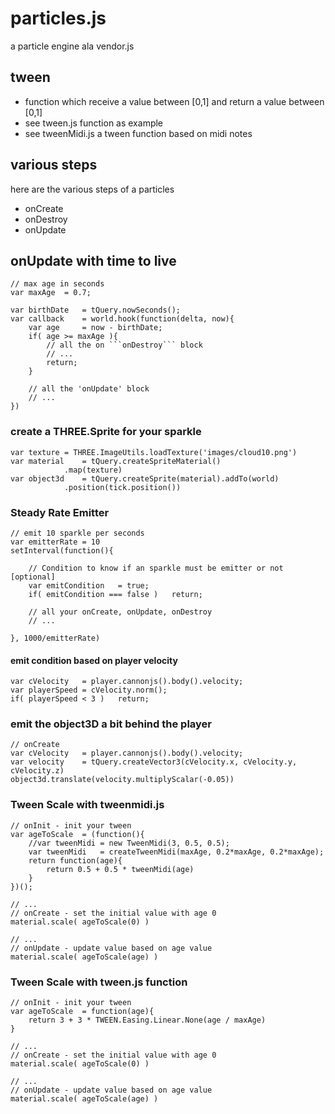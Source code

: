 # particles.js 

a particle engine ala vendor.js

## tween
* function which receive a value between [0,1] and return a value between [0,1]
* see tween.js function as example
* see tweenMidi.js a tween function based on midi notes

## various steps
here are the various steps of a particles
* onCreate
* onDestroy
* onUpdate


## onUpdate with time to live

```
// max age in seconds
var maxAge	= 0.7;

var birthDate	= tQuery.nowSeconds();
var callback	= world.hook(function(delta, now){
	var age		= now - birthDate;
	if( age >= maxAge ){
		// all the on ```onDestroy``` block
		// ...
		return;	
	}
	
	// all the 'onUpdate' block
	// ...
})
```

### create a THREE.Sprite for your sparkle

```
var texture	= THREE.ImageUtils.loadTexture('images/cloud10.png')
var material	= tQuery.createSpriteMaterial()
			.map(texture)
var object3d	= tQuery.createSprite(material).addTo(world)
			.position(tick.position())
```

### Steady Rate Emitter

```
// emit 10 sparkle per seconds
var emitterRate	= 10
setInterval(function(){

	// Condition to know if an sparkle must be emitter or not [optional]
	var emitCondition	= true;
	if( emitCondition === false )	return;

	// all your onCreate, onUpdate, onDestroy
	// ...

}, 1000/emitterRate)
```

#### emit condition based on player velocity

```
var cVelocity	= player.cannonjs().body().velocity;
var playerSpeed	= cVelocity.norm();
if( playerSpeed < 3 )	return;
```


### emit the object3D a bit behind the player

```
// onCreate
var cVelocity	= player.cannonjs().body().velocity;
var velocity	= tQuery.createVector3(cVelocity.x, cVelocity.y, cVelocity.z)
object3d.translate(velocity.multiplyScalar(-0.05))
```

### Tween Scale with tweenmidi.js

```
// onInit - init your tween
var ageToScale	= (function(){
	//var tweenMidi	= new TweenMidi(3, 0.5, 0.5);
	var tweenMidi	= createTweenMidi(maxAge, 0.2*maxAge, 0.2*maxAge);
	return function(age){
		return 0.5 + 0.5 * tweenMidi(age)
	}
})();

// ...
// onCreate - set the initial value with age 0
material.scale( ageToScale(0) )

// ...
// onUpdate - update value based on age value
material.scale( ageToScale(age) )	
```

### Tween Scale with tween.js function

```
// onInit - init your tween
var ageToScale	= function(age){
	return 3 + 3 * TWEEN.Easing.Linear.None(age / maxAge)
}

// ...
// onCreate - set the initial value with age 0
material.scale( ageToScale(0) )

// ...
// onUpdate - update value based on age value
material.scale( ageToScale(age) )	
```
